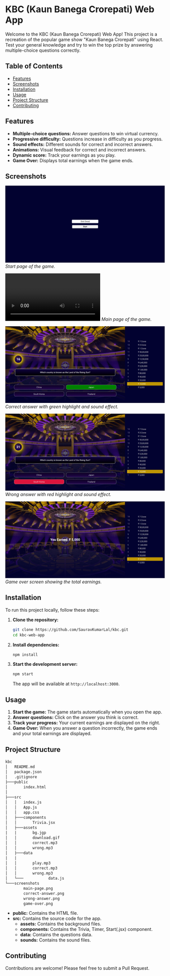 # KBC (Kaun Banega Crorepati) Web App

Welcome to the KBC (Kaun Banega Crorepati) Web App! This project is a recreation of the popular game show "Kaun Banega Crorepati" using React. Test your general knowledge and try to win the top prize by answering multiple-choice questions correctly.

## Table of Contents
- [Features](#features)
- [Screenshots](#screenshots)
- [Installation](#installation)
- [Usage](#usage)
- [Project Structure](#project-structure)
- [Contributing](#contributing)

## Features

- **Multiple-choice questions:** Answer questions to win virtual currency.
- **Progressive difficulty:** Questions increase in difficulty as you progress.
- **Sound effects:** Different sounds for correct and incorrect answers.
- **Animations:** Visual feedback for correct and incorrect answers.
- **Dynamic score:** Track your earnings as you play.
- **Game Over:** Displays total earnings when the game ends.

## Screenshots

![Start Page](screenshots/start-page.png)
*Start page of the game.*

![Main Page](screenshots/main-page.mp4)
*Main page of the game.*

![Correct Answer](screenshots/correct-answer.png)
*Correct answer with green highlight and sound effect.*

![Wrong Answer](screenshots/wrong-answer.png)
*Wrong answer with red highlight and sound effect.*

![Game Over](screenshots/game-over.png)
*Game over screen showing the total earnings.*

## Installation

To run this project locally, follow these steps:

1. **Clone the repository:**

   ```bash
   git clone https://github.com/SauravKumarLal/kbc.git
   cd kbc-web-app
   ```

2. **Install dependencies:**

   ```bash
   npm install
   ```

3. **Start the development server:**

   ```bash
   npm start
   ```

   The app will be available at `http://localhost:3000`.

## Usage

1. **Start the game:** The game starts automatically when you open the app.
2. **Answer questions:** Click on the answer you think is correct.
3. **Track your progress:** Your current earnings are displayed on the right.
4. **Game Over:** When you answer a question incorrectly, the game ends and your total earnings are displayed.

## Project Structure

```
kbc
│   README.md
│   package.json
│   .gitignore
├───public
│       index.html
│      
├───src
│   │   index.js
│   │   App.js
│   │   app.css
│   ├───components
│   │       Trivia.jsx
│   ├───assets
|   |       bg.jgp
│   │       download.gif
│   │       correct.mp3
│   │       wrong.mp3
│   ├───data
|   |
│   │       play.mp3
│   │       correct.mp3
│   │       wrong.mp3
│   └───           data.js
└───screenshots
        main-page.png
        correct-answer.png
        wrong-answer.png
        game-over.png

```

- **public:** Contains the HTML file.
- **src:** Contains the source code for the app.
  - **assets:** Contains the background files.
  - **components:** Contains the Trivia, Timer, Start(.jsx) component.
  - **data:** Contains the questions data.
  - **sounds:** Contains the sound files.

## Contributing

Contributions are welcome! Please feel free to submit a Pull Request.


